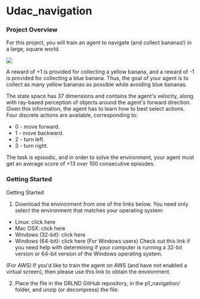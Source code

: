 # Udac_navigation

### Project Overview
For this project, you will train an agent to navigate (and collect bananas!) in a large, square world.

![](images/navigation.gif)

A reward of +1 is provided for collecting a yellow banana, and a reward of -1 is provided for collecting a blue banana. Thus, the goal of your agent is to collect as many yellow bananas as possible while avoiding blue bananas.

The state space has 37 dimensions and contains the agent's velocity, along with ray-based perception of objects around the agent's forward direction. Given this information, the agent has to learn how to best select actions. Four discrete actions are available, corresponding to:

- 0 - move forward.
- 1 - move backward.
- 2 - turn left.
- 3 - turn right.

The task is episodic, and in order to solve the environment, your agent must get an average score of +13 over 100 consecutive episodes.

### Getting Started

Getting Started
1. Download the environment from one of the links below. You need only select the environment that matches your operating system:

- Linux: click here
- Mac OSX: click here
- Windows (32-bit): click here
- Windows (64-bit): click here
(For Windows users) Check out this link if you need help with determining if your computer is running a 32-bit version or 64-bit version of the Windows operating system.

(For AWS) If you'd like to train the agent on AWS (and have not enabled a virtual screen), then please use this link to obtain the environment.

2. Place the file in the DRLND GitHub repository, in the p1_navigation/ folder, and unzip (or decompress) the file.
